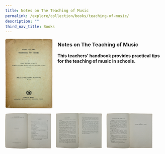 ```yaml
---
title: Notes on The Teaching of Music
permalink: /explore/collection/books/teaching-of-music/
description: ""
third_nav_title: Books
---
```

<img src="/images/teachingofmusic1.png" style="width:30%;margin-right:15px;" align="left">

### **Notes on The Teaching of Music**

<b>This teachers' handbook provides practical tips for the teaching of music in schools. </b>

<br clear="left">

<p><a href="/images/teachingofmusic2.png">  
<img src="/images/teachingofmusic2.png" style="width:29%;margin-right:15px;" align="left">
</a></p>

<p><a href="/images/teachingofmusic3.png">  
<img src="/images/teachingofmusic3.png" style="width:29%;margin-right:15px;" align="left">
</a></p>

<p><a href="/images/teachingofmusic4.png">  
<img src="/images/teachingofmusic4.png" style="width:29%;margin-right:15px;" align="left">
</a></p>